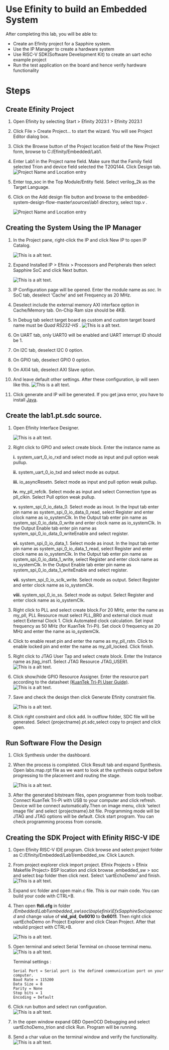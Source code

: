# Use Efinity to build an Embedded System

After completing this lab, you will be able to:  
    
- Create an Efinity project for a Sapphire system.  
- Use the IP Manager to create a hardware system  
- Use RISC-V SDK(Software Development Kit) to create an uart echo example project  
- Run the test application on the board and hence verify hardware functionality

# Steps
## Create Efinity Project 
 
1. Open Efinity by selecting Start > Efinity 2023.1 > Efinity 2023.1
2. Click File > Create Project… to start the wizard. You will see Project Editor dialog box. 
3. Click the Browse button of the Project location field of the New Project form, browse to C:/Efinity/Embedded/Lab1. 
4. Enter Lab1 in the Project name field. Make sure that the Family field selected Trion and device field selected the T20Q144. Click Design tab.
    ![Project Name and Location entry](/image/lab1/1.png "Project Name and Location entry.")
5.  Enter top_soc in the Top Module/Entity field. Select verilog_2k as the Target Language.
6.  Click on the Add design file button and browse to the embedded-system-design-flow-master\sources\lab1 directory, select top.v .

    ![Project Name and Location entry](/image/lab1/2.png "Project Name and Location entry.")



## Creating the System Using the IP Manager

1.	In the Project pane, right-click the IP and click New IP to open IP Catalog.

    ![This is a alt text.](/image/lab1/3.png "This is a sample image.")

2.	Expand Installed IP > Efinix > Processors and Peripherals then select Sapphire SoC and click Next button.

    ![This is a alt text.](/image/lab1/4.png "This is a sample image.")

3.	 IP Configuration page will be opened. Enter the module name as *soc*. In SoC tab, deselect ‘Cache’ and set Frequency as 20 MHz.

4.	 Deselect include the external memory AXI interface option in Cache/Memory tab. On-Chip Ram size should be 4KB. 

5.	 In Debug tab select target board as custom and custom target board name must be *Quad RS232-HS* .
    ![This is a alt text.](/image/lab1/5_a.png "This is a sample image.")

6.	 On UART tab, only UART0 will be enabled and UART interrupt ID should be 1.

7.	 On I2C tab, deselect I2C 0 option.

8.	 On GPIO tab, deselect GPIO 0 option.

9.	 On AXI4 tab, deselect AXI Slave option.

10.	 And leave default other settings. After these configuration, ip will seen like this.
    ![This is a alt text.](/image/lab1/5.png "This is a sample image.")

11.	 Click generate and IP will be generated. If you get java error, you have to install [Java](https://www.java.com/en/download/manual.jsp).



## Create the lab1.pt.sdc source.

1.	Open Efinity Interface Designer.

    ![This is a alt text.](/image/lab1/interface.png "This is a sample image.")

2.	Right click to GPIO and select create block. Enter the instance name as

    **i.** system_uart_0_io_rxd and select mode as input and pull option weak pullup.  

    **ii.** system_uart_0_io_txd and select mode as output.                            

    **iii.** io_asyncResetn. Select mode as input and pull option weak pullup. 

    **iv.** my_pll_refclk. Select mode as input and select Connection type as pll_clkin. Select Pull option weak pullup.  

    **v.** system_spi_0_io_data_0. Select mode as inout. In the Input tab enter pin name as system_spi_0_io_data_0_read, select Register and enter clock name as io_systemClk. In the Output tab enter pin name as system_spi_0_io_data_0_write and enter clock name as io_systemClk. In the Output Enable tab enter pin name as system_spi_0_io_data_0_writeEnable and select register.  

    **vi.** system_spi_0_io_data_1. Select mode as inout. In the Input tab enter pin name as system_spi_0_io_data_1_read, select Register and enter clock name as io_systemClk. In the Output tab enter pin name as system_spi_0_io_data_1_write, select Register and enter clock name as io_systemClk. In the Output Enable tab enter pin name as system_spi_0_io_data_1_writeEnable and select register.  

    **vii.** system_spi_0_io_sclk_write. Select mode as output. Select Register and enter clock name as io_systemClk.  

    **viii.** system_spi_0_io_ss. Select mode as output. Select Register and enter clock name as io_systemClk.  


3.	Right click to PLL and select create block.For 20 MHz, enter the name as my_pll, PLL Resource must select PLL_BR0 and external clock must select External Clock 1. Click Automated clock calculation. Set input frequency as 50 MHz (for KuanTek Tri-Pi). Set clock 0 frequency as 20 MHz and enter the name as io_systemClk.

4.	Click to enable reset pin and enter the name as my_pll_rstn. Click to enable locked pin and enter the name as my_pll_locked. Click finish.


5.	Right click to JTAG User Tap and select create block. Enter the Instance name as jtag_inst1. Select JTAG Resource JTAG_USER1.  
![This is a alt text.](/image/lab1/7.png "This is a sample image.")

6.	Click show/hide GPIO Resource Assigner. Enter the resource part according to the datasheet [(KuanTek Tri-Pi User Guide)](link).
![This is a alt text.](/image/lab1/8.png "This is a sample image.")

7.	Save and check the design then click Generate Efinity constraint file.  

    ![This is a alt text.](/image/lab1/save.png "This is a sample image.")

8.	Click right constraint and click add. In outflow folder, SDC file will be generated. Select {projectname}.pt.sdc,select copy to project and click open.

## Run Software Flow the Design

1.	Click Synthesis under the dashboard.
2.	When the process is completed. Click Result tab and expand Synthesis. Open labs.map.rpt file as we want to look at the synthesis output before progressing to the placement and routing the stage.  

    ![This is a alt text.](/image/lab1/9.png "This is a sample image.")

3.	After the generated bitstream files, open programmer from tools toolbar. Connect KuanTek Tri-Pi with USB to your computer and click refresh. Device will be connect automatically.Then on image menu, click ‘select image file’ and select {projectname}.bit file. Programming mode will be JTAG and JTAG options will be default. Click start program. You can check programming process from console.

## Creating the SDK Project with Efinity RISC-V IDE 

1.	Open Efinity RISC-V IDE program. Click browse and select project folder as C:/Efinity/Embedded/Lab1/embedded_sw. Click Launch.
2.	From project explorer click import project. Efinix Projects > Efinix Makefile Project> BSP location  and click browse ,embedded_sw > soc and select bsp folder then click next. Select ‘uartEchoDemo’ and finish.  
![This is a alt text.](/image/lab1/10.png "This is a sample image.")
3.	Expand  src folder and open main.c file. This is our main code. You can build your code with CTRL+B.
4.  Then open **ftdi.cfg** in folder */Embedded\Lab1\embedded_sw\soc\bsp\efinix\EfxSapphireSoc\openocd* and change value of **vid_pid**, **0x6010** to **0x6011**. Then right click uartEchoDemo on Project Explorer and click Clean Project. After that rebuild project with CTRL+B.

    ![This is a alt text.](/image/lab1/14.png "This is a sample image.") 

5.	Open terminal and select Serial Terminal on choose terminal menu.  
![This is a alt text.](/image/lab1/11.png "This is a sample image.")  

    Terminal settings :

        Serial Port = Serial port is the defined communication port on your computer.  
        Baud Rate = 115200  
        Data Size = 8  
        Parity = None  
        Stop bits = 1  
        Encoding = Default  

6.	Click run button and select run configuration.  
![This is a alt text.](/image/lab1/12.png "This is a sample image.")
7.	In the open window expand  GBD OpenOCD Debugging and select uartEchoDemo_trion and click Run. Program will be running. 
8.	Send a char value on the terminal window and verify the functionality.  
![This is a alt text.](/image/lab1/13.png "This is a sample image.")


# 
# 
